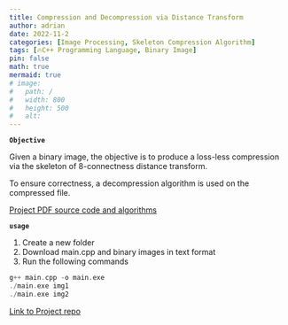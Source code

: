 ```yaml
---
title: Compression and Decompression via Distance Transform
author: adrian
date: 2022-11-2
categories: [Image Processing, Skeleton Compression Algorithm]
tags: [🔥C++ Programming Language, Binary Image]
pin: false
math: true
mermaid: true
# image:
#   path: /
#   width: 800
#   height: 500
#   alt: 
---
```



**`Objective`**

Given a binary image, the objective is to produce a loss-less compression via the skeleton of 8-connectness distance transform. 

To ensure correctness, a decompression algorithm is used on the compressed file.

<a href="../../assets/pdf/compression.pdf" class="large-link"> Project PDF source code and algorithms</a>

**`usage`**

1. Create a new folder
2. Download main.cpp and binary images in text format
4. Run the following commands

```c++
g++ main.cpp -o main.exe
./main.exe img1
./main.exe img2
```


<a href='https://github.com/adrianmnh/ImageDataProcessing/tree/mainBranch/3-AutomaticThresholdSelection' class="large-link"> Link to Project repo </a>

<!-- **`background`** -->


